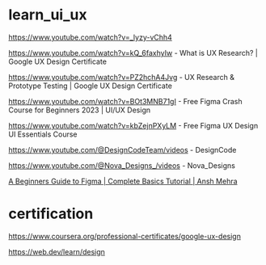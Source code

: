 # learn_ui_ux

https://www.youtube.com/watch?v=_lyzy-vChh4

https://www.youtube.com/watch?v=kQ_6faxhyIw - What is UX Research? | Google UX Design Certificate

https://www.youtube.com/watch?v=PZ2hchA4Jvg - UX Research & Prototype Testing | Google UX Design Certificate

https://www.youtube.com/watch?v=BOt3MNB71gI - Free Figma Crash Course for Beginners 2023 | UI/UX Design

https://www.youtube.com/watch?v=kbZejnPXyLM  - Free Figma UX Design UI Essentials Course

https://www.youtube.com/@DesignCodeTeam/videos - DesignCode

https://www.youtube.com/@Nova_Designs_/videos  - Nova_Designs

[A Beginners Guide to Figma | Complete Basics Tutorial | Ansh Mehra](https://www.youtube.com/watch?v=bI6q16ffdgQ&list=PLlHtucAD9KT19ckHqXpPSStZOyDSq9AW-)


# certification

https://www.coursera.org/professional-certificates/google-ux-design

https://web.dev/learn/design
